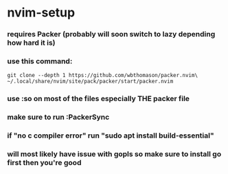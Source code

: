 # nvim-setup
### requires Packer (probably will soon switch to lazy depending how hard it is)
### use this command: 
```
git clone --depth 1 https://github.com/wbthomason/packer.nvim\ ~/.local/share/nvim/site/pack/packer/start/packer.nvim
```
### use :so on most of the files especially THE packer file
### make sure to run :PackerSync
### if "no c compiler error" run "sudo apt install build-essential"
### will most likely have issue with gopls so make sure to install go first then you're good
